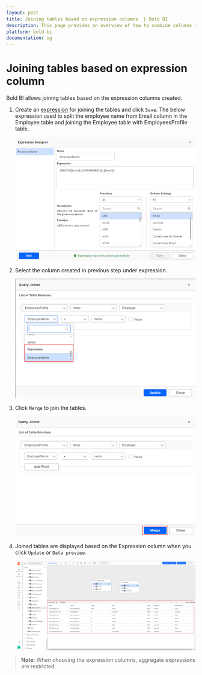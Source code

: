 ```yaml
---
layout: post
title: Joining tables based on expression columns  | Bold BI
description: This page provides an overview of how to combine columns in the Bold BI application using expression columns.
platform: bold-bi
documentation: ug
---
```


# Joining tables based on expression column

Bold BI allows joining tables based on the expression columns created.


1. Create an [expression](/working-with-data-sources/data-modeling/configuring-expression-columns/) for joining the tables and click `Save`. The below expression used to split the employee name from Email column in the Employee table and joining the Employee table with EmployeesProfile table.

    ![create expression](/static/assets/faq/images/create-expression-for-join.png)

2. Select the column created in previous step under expression.

    ![select expression column](/static/assets/faq/images/select-expression-columns.png)

3. Click `Merge` to join the tables.

    ![click merge button](/static/assets/faq/images/click-merge-icon.png)

4. Joined tables are displayed based on the Expression column when you click `Update` or `Data preview`.

    ![joined columns are shown in table](/static/assets/faq/images/joined-columns-table.png)

> **Note**: When choosing the expression columns, aggregate expressions are restricted.